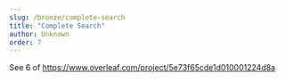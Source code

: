 ```yaml
---
slug: /bronze/complete-search
title: "Complete Search"
author: Unknown
order: 7
---
```


See 6 of https://www.overleaf.com/project/5e73f65cde1d010001224d8a

<!-- END DESCRIPTION -->